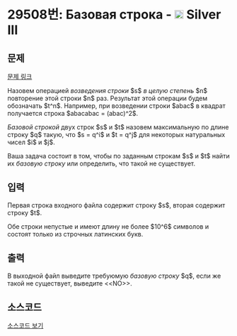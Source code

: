 # 29508번: Базовая строка - <img src="https://static.solved.ac/tier_small/8.svg" style="height:20px" /> Silver III

<!-- performance -->

<!-- 문제 제출 후 깃허브에 푸시를 했을 때 제출한 코드의 성능이 입력될 공간입니다.-->

<!-- end -->

## 문제

[문제 링크](https://boj.kr/29508)


<p>Назовем операцией <em>возведения строки</em> $s$ <em>в целую степень</em> $n$ повторение этой строки $n$ раз. Результат этой операции будем обозначать $t^n$. Например, при возведении строки $abac$ в квадрат получается строка $abacabac = (abac)^2$.</p>

<p><em>Базовой строкой</em> двух строк $s$ и $t$ назовем максимальную по длине строку $q$ такую, что $s = q^i$ и $t = q^j$ для некоторых натуральных чисел $i$ и $j$.</p>

<p>Ваша задача состоит в том, чтобы по заданным строкам $s$ и $t$ найти их <em>базовую строку</em> или определить, что такой не существует.</p>



## 입력


<p>Первая строка входного файла содержит строку $s$, вторая содержит строку $t$.</p>

<p>Обе строки непустые и имеют длину не более $10^6$ символов и состоят только из строчных латинских букв.</p>



## 출력


<p>В выходной файл выведите требуюмую <em>базовую строку</em> $q$, если же такой не существует, выведите &lt;&lt;NO&gt;&gt;.</p>



## 소스코드

[소스코드 보기](Базовая%20строка.cpp)